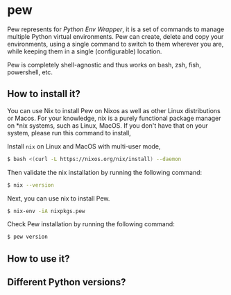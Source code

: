 # pew

Pew represents for *Python Env Wrapper*, it is a set of commands to manage multiple Python virtual environments.
Pew can create, delete and copy your environments, using a single command to switch to them wherever you are, 
while keeping them in a single (configurable) location.

Pew is completely shell-agnostic and thus works on bash, zsh, fish, powershell, etc.

## How to install it?

You can use Nix to install Pew on Nixos as well as other Linux distributions or Macos. For your knowledge,
nix is a purely functional package manager on *nix systems, such as Linux, MacOS. If you don't have that 
on your system, please run this command to install,

Install `nix` on Linux and MacOS with multi-user mode,
```bash
$ bash <(curl -L https://nixos.org/nix/install) --daemon
```

Then validate the nix installation by running the following command:
```bash
$ nix --version
```

Next, you can use nix to install Pew.
```bash
$ nix-env -iA nixpkgs.pew
```

Check Pew installation by running the following command:
```bash
$ pew version
```


## How to use it?



## Different Python versions?

